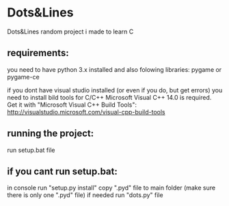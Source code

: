 # Dots&Lines
Dots&Lines random project i made to learn C


## requirements:
you need to have python 3.x installed
and also folowing libraries:
pygame or pygame-ce

if you dont have visual studio installed (or even if you do, but get errors) you need to install bild tools for C/C++
Microsoft Visual C++ 14.0 is required. Get it with "Microsoft Visual
C++ Build Tools": http://visualstudio.microsoft.com/visual-cpp-build-tools


## running the project:
run setup.bat file

## if you cant run setup.bat:
in console run "setup.py install"
copy ".pyd" file to main folder (make sure there is only one ".pyd" file) if needed
run "dots.py" file
